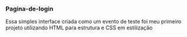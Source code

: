 ### Pagina-de-login
Essa simples interface criada como um evento de teste foi meu primeiro projeto utilizando HTML para estrutura e CSS em estilização

